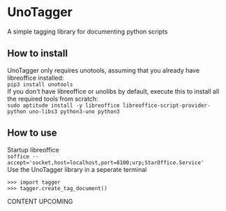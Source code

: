 # UnoTagger
A simple tagging library for documenting python scripts

## How to install
UnoTagger only requires unotools, assuming that you already have libreoffice installed:  
```pip3 install unotools```  
If you don't have libreoffice or unolibs by default, execute this to install all the required tools from scratch:  
```sudo aptitude install -y libreoffice libreoffice-script-provider-python uno-libs3 python3-uno python3```
## How to use
Startup libreoffice  
```soffice --accept='socket,host=localhost,port=8100;urp;StarOffice.Service'```  
Use the UnoTagger library in a seperate terminal  
```
>>> import tagger
>>> tagger.create_tag_document()
```
CONTENT UPCOMING
